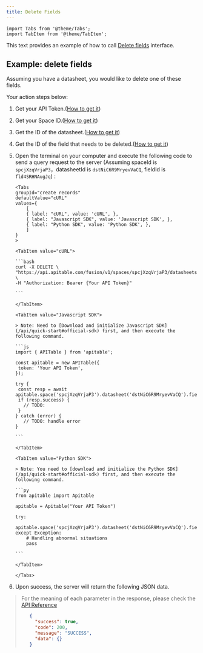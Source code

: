 ```yaml
---
title: Delete Fields
---
```


````mdx-code-block
import Tabs from '@theme/Tabs';
import TabItem from '@theme/TabItem';
````

This text provides an example of how to call [Delete fields](/api/reference#operation/delete-fields) interface.

## Example: delete fields

Assuming you have a datasheet, you would like to delete one of these fields.

Your action steps below:

1. Get your API Token.([How to get it](quick-start.md#get-api-token))

2. Get your Space ID.([How to get it](introduction#spaceid))

3. Get the ID of the datasheet.([How to get it](introduction.md#datasheetid))

4. Get the ID of the field that needs to be deleted.([How to get it](introduction.md#fieldid))

5. Open the terminal on your computer and execute the following code to send a query request to the server (Assuming spaceId is `spcjXzqVrjaP3`，datasheetId is `dstNiC6R9MryevVaCQ`, fieldId is `fld4SRHNAugJq`) :
    ````mdx-code-block
    <Tabs
    groupId="create records"
    defaultValue="cURL"
    values={
        [
        { label: "cURL", value: 'cURL', },
        { label: "Javascript SDK", value: 'Javascript SDK', },
        { label: "Python SDK", value: 'Python SDK', },
        ]
    }
    >

   <TabItem value="cURL">

   ```bash
   curl -X DELETE \
   "https://api.apitable.com/fusion/v1/spaces/spcjXzqVrjaP3/datasheets/dstNiC6R9MryevVaCQ/fields/fld4SRHNAugJq" \
   -H "Authorization: Bearer {Your API Token}"

   ```

   </TabItem>

   <TabItem value="Javascript SDK">
   
   > Note: Need to [Download and initialize Javascript SDK](/api/quick-start#official-sdk) first, and then execute the following command.
   
   ```js
   import { APITable } from 'apitable';
   
   const apitable = new APITable({
     token: 'Your API Token',
   });
   
   try {
     const resp = await apitable.space('spcjXzqVrjaP3').datasheet('dstNiC6R9MryevVaCQ').fields.delete('fld4SRHNAugJq');
     if (resp.success) {
       // TODO: 
     }
   } catch (error) {
       // TODO: handle error
   }
   
   ```
   
   </TabItem>

   <TabItem value="Python SDK">

    > Note: You need to [download and initialize the Python SDK](/api/quick-start#official-sdk) first, and then execute the following command.

    ```py
    from apitable import Apitable

    apitable = Apitable("Your API Token")

    try:
        apitable.space('spcjXzqVrjaP3').datasheet('dstNiC6R9MryevVaCQ').fields.delete('fld4SRHNAugJq')
    except Exception:
        # Handling abnormal situations
        pass

    ```

    </TabItem> 

   </Tabs>
   ````
6. Upon success, the server will return the following JSON data.
> For the meaning of each parameter in the response, please check the [API Reference](/api/reference#operation/delete-fields) 
> 
> ```json
>    {
>      "success": true,
>      "code": 200,
>      "message": "SUCCESS",
>      "data": {}
>    }
> ```
